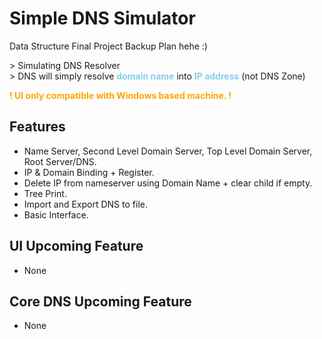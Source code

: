 # Simple DNS Simulator
<p>Data Structure Final Project Backup Plan hehe :)</p>
> Simulating DNS Resolver
<br>
> DNS will simply resolve <b style="color:skyblue;">domain name</b> into <b style="color:skyblue;">IP address</b> (not DNS Zone)
<p style="color:orange;"><b>! UI only compatible with Windows based machine. !</b></p>

## Features
- Name Server, Second Level Domain Server, Top Level Domain Server, Root Server/DNS.
- IP & Domain Binding + Register.
- Delete IP from nameserver using Domain Name + clear child if empty.
- Tree Print.
- Import and Export DNS to file.
- Basic Interface.

## UI Upcoming Feature
- None

## Core DNS Upcoming Feature
- None